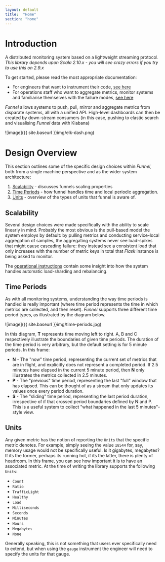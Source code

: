 ```yaml
---
layout: default
title:  "Home"
section: "home"
---
```


# Introduction

A distributed monitoring system based on a lightweight streaming protocol. *This library depends upon Scala 2.10.x - you will see crazy errors if you try to use this on 2.9.x*

To get started, please read the most appropriate documentation:

* For engineers that want to instrument their code, [see here](getting-started/developers.html)
* For operations staff who want to aggregate metrics, monitor systems and familiarise themselves with the failure modes, [see here](getting-started/operations.html)

*Funnel* allows systems to push, pull, mirror and aggregate metrics from disparate systems, all with a unified API. High-level dashboards can then be created by down-stream consumers (in this case, pushing to elastic search and visualising *Funnel* data with Kiabana)

![image]({{ site.baseurl }}img/elk-dash.png)

<a name="overview"></a>

# Design Overview

This section outlines some of the specific design choices within *Funnel*, both from a single machine perspective and as the wider system architecture: 

1. [Scalability](#scalability) - discusses funnels scaling properties
1. [Time Periods](#time-periods) - how funnel handles time and local periodic aggregation.
1. [Units](#units) - overview of the types of units that funnel is aware of. 

<a name="time-periods"></a>

## Scalability 

Several design choices were made specifically with the ability to scale linearly in mind. Probably the most obvious is the pull-based model the system employs by default: by pulling metrics and conducting service-local aggregation of samples, the aggregating systems never see load-spikes that might cause cascading failure: they instead see a consistent load that only increases with the number of metric keys in total that *Flask* instance is being asked to monitor.

The [operational instructions](getting-started/operations.html) contain some insight into how the system handles automatic load-sharding and rebalancing.

<a name="time-periods"></a>

## Time Periods

As with all monitoring systems, understanding the way time periods is handled is really important (where time period represents the time in which metrics are collected, and then reset). *Funnel* supports three different time period types, as illustrated by the diagram below.

![image]({{ site.baseurl }}img/time-periods.jpg)

In this diagram, **T** represents time moving left to right. A, B and C respectively illustrate the boundaries of given time periods. The duration of the time period is very arbitrary, but the default setting is for 5 minute periods. In this frame:

* **N** - The "now" time period, representing the current set of metrics that are in flight, and explicitly does not represent a completed period. If 2.5 minutes have elapsed in the current 5 minute period, then **N** only illustrates the metrics collected in 2.5 minutes.
* **P** - The "previous" time period, representing the last "full" window that has elapsed. This can be thought of as a stream that only updates its values once every period duration.
* **S** - The "sliding" time period, representing the last period duration, irrespective of if that crossed period boundaries defined by N and P. This is a useful system to collect "what happened in the last 5 minutes"-style view.

<a name="units"></a>

## Units

Any given metric has the notion of reporting the `Units` that the specific metric denotes. For example, simply seeing the value `18544` for, say, memory usage would not be specifically useful. Is it gigabytes, megabytes? If its the former, perhaps its running hot, if its the latter, there is plenty of headroom. In this frame, you can see how important it is to have an associated metric. At the time of writing the library supports the following `Units`:

* `Count`
* `Ratio`
* `TrafficLight`
* `Healthy`
* `Load`
* `Milliseconds`
* `Seconds`
* `Minutes`
* `Hours`
* `Megabytes`
* `None`

Generally speaking, this is not something that users ever specifically need to extend, but when using the `gauge` instrument the engineer will need to specify the units for that gauge. 




